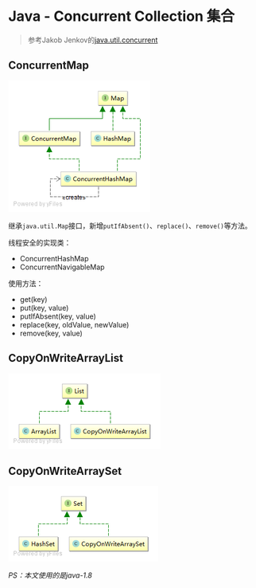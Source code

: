 # Java - Concurrent Collection 集合

> 参考Jakob Jenkov的[java.util.concurrent](http://tutorials.jenkov.com/java-util-concurrent/index.html)

## ConcurrentMap

![concurrent-map-overview](concurrent-map-overview.png)

继承`java.util.Map`接口，新增`putIfAbsent()`、`replace()`、`remove()`等方法。

线程安全的实现类：

- ConcurrentHashMap
- ConcurrentNavigableMap

使用方法：

- get(key)
- put(key, value)
- putIfAbsent(key, value)
- replace(key, oldValue, newValue)
- remove(key, value)

## CopyOnWriteArrayList

![concurrent-list-overview](concurrent-list-overview.png)

## CopyOnWriteArraySet

![concurrent-set-overview](concurrent-set-overview.png)

*PS：本文使用的是java-1.8*